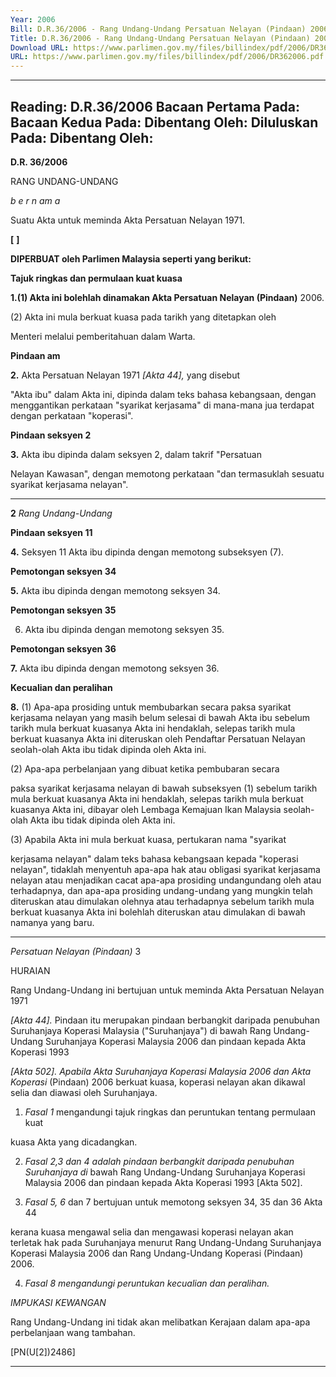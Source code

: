 ```yaml
---
Year: 2006
Bill: D.R.36/2006 - Rang Undang-Undang Persatuan Nelayan (Pindaan) 2006 (Lulus)
Title: D.R.36/2006 - Rang Undang-Undang Persatuan Nelayan (Pindaan) 2006 (Lulus)
Download URL: https://www.parlimen.gov.my/files/billindex/pdf/2006/DR362006.pdf
URL: https://www.parlimen.gov.my/files/billindex/pdf/2006/DR362006.pdf
---
```

---
Reading:
D.R.36/2006
Bacaan Pertama Pada:
Bacaan Kedua Pada:
Dibentang Oleh:
Diluluskan Pada:
Dibentang Oleh:
---

**D.R. 36/2006**

RANG UNDANG-UNDANG

_b e r n am a_

Suatu Akta untuk meminda Akta Persatuan Nelayan 1971.

**[** **]**

**DIPERBUAT oleh Parlimen Malaysia seperti yang berikut:**

**Tajuk ringkas dan permulaan kuat kuasa**

**1.(1) Akta ini bolehlah dinamakan Akta Persatuan Nelayan (Pindaan)**
2006.

(2) Akta ini mula berkuat kuasa pada tarikh yang ditetapkan oleh

Menteri melalui pemberitahuan dalam Warta.

**Pindaan am**


**2.** Akta Persatuan Nelayan 1971 _[Akta 44],_ yang disebut

"Akta ibu" dalam Akta ini, dipinda dalam teks bahasa kebangsaan,
dengan menggantikan perkataan "syarikat kerjasama" di mana-mana
jua terdapat dengan perkataan "koperasi".

**Pindaan seksyen 2**

**3.** Akta ibu dipinda dalam seksyen 2, dalam takrif "Persatuan

Nelayan Kawasan", dengan memotong perkataan "dan termasuklah
sesuatu syarikat kerjasama nelayan".


-----

**2** _Rang Undang-Undang_

**Pindaan seksyen 11**

**4.** Seksyen 11 Akta ibu dipinda dengan memotong subseksyen (7).

**Pemotongan seksyen 34**

**5.** Akta ibu dipinda dengan memotong seksyen 34.

**Pemotongan seksyen 35**

6. Akta ibu dipinda dengan memotong seksyen 35.

**Pemotongan seksyen 36**

**7.** Akta ibu dipinda dengan memotong seksyen 36.

**Kecualian dan peralihan**

**8.** (1) Apa-apa prosiding untuk membubarkan secara paksa syarikat
kerjasama nelayan yang masih belum selesai di bawah Akta ibu
sebelum tarikh mula berkuat kuasanya Akta ini hendaklah, selepas
tarikh mula berkuat kuasanya Akta ini diteruskan oleh Pendaftar
Persatuan Nelayan seolah-olah Akta ibu tidak dipinda oleh Akta
ini.

(2) Apa-apa perbelanjaan yang dibuat ketika pembubaran secara

paksa syarikat kerjasama nelayan di bawah subseksyen (1) sebelum
tarikh mula berkuat kuasanya Akta ini hendaklah, selepas tarikh mula
berkuat kuasanya Akta ini, dibayar oleh Lembaga Kemajuan Ikan
Malaysia seolah-olah Akta ibu tidak dipinda oleh Akta ini.

(3) Apabila Akta ini mula berkuat kuasa, pertukaran nama "syarikat

kerjasama nelayan" dalam teks bahasa kebangsaan kepada "koperasi
nelayan", tidaklah menyentuh apa-apa hak atau obligasi syarikat
kerjasama nelayan atau menjadikan cacat apa-apa prosiding undangundang oleh atau terhadapnya, dan apa-apa prosiding undang-undang
yang mungkin telah diteruskan atau dimulakan olehnya atau
terhadapnya sebelum tarikh mula berkuat kuasanya Akta ini bolehlah
diteruskan atau dimulakan di bawah namanya yang baru.


-----

_Persatuan Nelayan (Pindaan)_ 3

HURAIAN

Rang Undang-Undang ini bertujuan untuk meminda Akta Persatuan Nelayan 1971

_[Akta 44]._ Pindaan itu merupakan pindaan berbangkit daripada penubuhan
Suruhanjaya Koperasi Malaysia ("Suruhanjaya") di bawah Rang Undang-Undang
Suruhanjaya Koperasi Malaysia 2006 dan pindaan kepada Akta Koperasi 1993

_[Akta 502]. Apabila Akta Suruhanjaya Koperasi Malaysia 2006 dan Akta Koperasi_
(Pindaan) 2006 berkuat kuasa, koperasi nelayan akan dikawal selia dan diawasi
oleh Suruhanjaya.

1. _Fasal 1_ mengandungi tajuk ringkas dan peruntukan tentang permulaan kuat

kuasa Akta yang dicadangkan.

2. _Fasal 2,3 dan 4 adalah pindaan berbangkit daripada penubuhan Suruhanjaya di_
bawah Rang Undang-Undang Suruhanjaya Koperasi Malaysia 2006 dan pindaan
kepada Akta Koperasi 1993 [Akta 502].

3. _Fasal 5, 6_ dan 7 bertujuan untuk memotong seksyen 34, 35 dan 36 Akta 44

kerana kuasa mengawal selia dan mengawasi koperasi nelayan akan terletak hak
pada Suruhanjaya menurut Rang Undang-Undang Suruhanjaya Koperasi Malaysia
2006 dan Rang Undang-Undang Koperasi (Pindaan) 2006.

4. _Fasal 8 mengandungi peruntukan kecualian dan peralihan._

_IMPUKASI KEWANGAN_

Rang Undang-Undang ini tidak akan melibatkan Kerajaan dalam apa-apa
perbelanjaan wang tambahan.

[PN(U[2])2486]


-----

